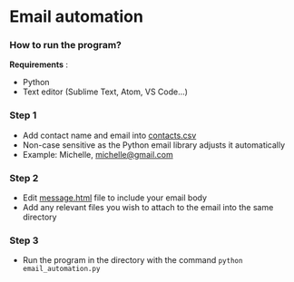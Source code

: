 # Email automation

### How to run the program?
**Requirements** :
- Python 
- Text editor (Sublime Text, Atom, VS Code...)

### Step 1
- Add contact name and email into [contacts.csv](contacts.csv)
- Non-case sensitive as the Python email library adjusts it automatically 
- Example: Michelle, michelle@gmail.com

### Step 2
- Edit [message.html](message.html) file to include your email body
- Add any relevant files you wish to attach to the email into the same directory

### Step 3
- Run the program in the directory with the command `python email_automation.py`


